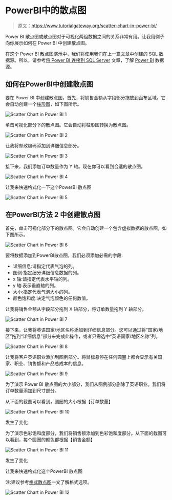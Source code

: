 # PowerBI中的散点图

> 原文：<https://www.tutorialgateway.org/scatter-chart-in-power-bi/>

Power BI 散点图或散点图对于可视化两组数据之间的关系非常有用。让我用例子向你展示如何在 Power BI 中创建散点图。

在这个 Power BI 散点图演示中，我们将使用我们在上一篇文章中创建的 SQL 数据源。所以，请参考[将 Power BI 连接到 SQL Server](https://www.tutorialgateway.org/connect-power-bi-to-sql-server/) 文章，了解 [Power BI](https://www.tutorialgateway.org/power-bi-tutorial/) 数据源。

## 如何在PowerBI中创建散点图

要在 Power BI 中创建散点图，首先，将销售金额从字段部分拖放到画布区域。它会自动创建一个[柱形图](https://www.tutorialgateway.org/column-chart-in-power-bi/)，如下图所示。

![Scatter Chart in Power BI 1](img/84bef7c9757634a43e2773b57481fd93.png)

单击可视化部分下的散点图。它会自动将柱形图转换为散点图。

![Scatter Chart in Power BI 2](img/556b924569bac2e8d0ff6201d87126b2.png)

让我将邮政编码添加到详细信息部分。

![Scatter Chart in Power BI 3](img/f7f9bd3e72bade0917ba3788f92e8889.png)

接下来，我们添加订单数量作为 Y 轴。现在你可以看到合适的散点图。

![Scatter Chart in Power BI 4](img/2fede582161477af4aa4e8e77d310164.png)

让我来快速格式化一下这个PowerBI 散点图

![Scatter Chart in Power BI 5](img/c0f24c7e0814190961e1f9a4b347ecf5.png)

## 在PowerBI方法 2 中创建散点图

首先，单击可视化部分下的散点图。它会自动创建一个包含虚拟数据的散点图，如下图所示。

![Scatter Chart in Power BI 6](img/1da1995c73e8eb814dae72259f56d76b.png)

要将数据添加到PowerBI散点图，我们必须添加必需的字段:

*   详细信息:请指定代表气泡的列。
*   图例:指定细分详细信息数据的列。
*   x 轴:请指定代表水平轴的列。
*   y 轴:表示垂直轴的列。
*   大小:指定代表气泡大小的列。
*   颜色饱和度:决定气泡颜色的任何数值。

让我将销售金额从字段部分拖到 X 轴部分，将订单数量拖到 Y 轴部分。

![Scatter Chart in Power BI 7](img/d7d264ffbf46712f8ee3c5857fd59f7c.png)

接下来，让我将英语国家/地区名称添加到详细信息部分。您可以通过将“国家/地区”拖到“详细信息”部分来完成此操作，或者只需选中“英语国家/地区名称”列。

![Scatter Chart in Power BI 8](img/670d7c199f48d57fe0bf96a97c5cc5ba.png)

让我将客户英语职业添加到图例部分。将鼠标悬停在任何圆圈上都会显示有关国家、职业、销售额和产品总成本的信息。

![Scatter Chart in Power BI 9](img/bc1aeb9fe77708cbf75d1f37b6fc13b4.png)

为了演示 Power BI 散点图的大小部分，我们从图例部分删除了英语职业。我们将订单数量添加到尺寸部分。

从下面的截图可以看到，圆圈的大小根据【订单数量】

![Scatter Chart in Power BI 10](img/d6c0cec9fd2b6934a4a5e60f952b111b.png)

发生了变化

为了演示色彩饱和度部分，我们将销售额添加到色彩饱和度部分。从下面的截图可以看到，每个圆圈的颜色都根据【销售金额】

![Scatter Chart in Power BI 11](img/abdd273adf7cffb3579049acb4506e8e.png)

发生了变化

让我来快速格式化这个PowerBI 散点图

注:建议参考[格式散点图](https://www.tutorialgateway.org/format-power-bi-scatter-chart/)一文了解格式选项。

![Scatter Chart in Power BI 12](img/e9e52ea8e4d009fedcdff81c08dcb41e.png)